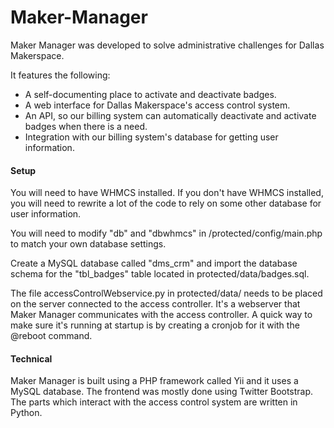 Maker-Manager
=============

Maker Manager was developed to solve administrative challenges for Dallas Makerspace.

It features the following:
* A self-documenting place to activate and deactivate badges.
* A web interface for Dallas Makerspace's access control system.
* An API, so our billing system can automatically deactivate and activate badges when there is a need.
* Integration with our billing system's database for getting user information.

#### Setup
You will need to have WHMCS installed. If you don't have WHMCS installed, you will need to rewrite a lot of the code to rely on some other database for user information.

You will need to modify "db" and "dbwhmcs" in /protected/config/main.php to match your own database settings.

Create a MySQL database called "dms_crm" and import the database schema for the "tbl_badges" table located in protected/data/badges.sql.

The file accessControlWebservice.py in protected/data/ needs to be placed on the server connected to the access controller. It's a webserver that Maker Manager communicates with the access controller. A quick way to make sure it's running at startup is by creating a cronjob for it with the @reboot command.

#### Technical
Maker Manager is built using a PHP framework called Yii and it uses a MySQL database. The frontend was mostly done using Twitter Bootstrap. The parts which interact with the access control system are written in Python.

